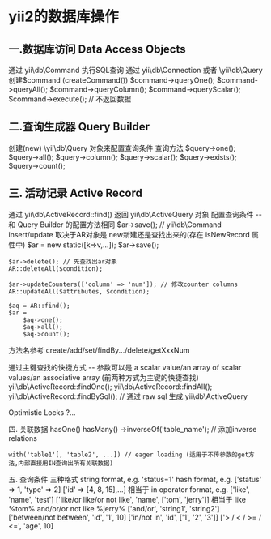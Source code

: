yii2的数据库操作
=================

一.数据库访问 Data Access Objects
--------------
通过 yii\db\Command 执行SQL查询
通过 yii\db\Connection 或者 \yii\db\Query 创建$command (createCommand())
	$command->queryOne();
	$command->queryAll();
	$command->queryColumn();
	$command->queryScalar();
	$command->execute(); // 不返回数据

二.查询生成器 Query Builder
--------------
创建(new) \yii\db\Query 对象来配置查询条件
查询方法
	$query->one();
	$query->all();
	$query->column();
	$query->scalar();
	$query->exists();
	$query->count();

三. 活动记录 Active Record
-------------
通过 yii\db\ActiveRecord::find() 返回 yii\db\ActiveQuery 对象
配置查询条件 -- 和 Query Builder 的配置方法相同
	$ar->save(); // yii\db\Command insert/update 取决于AR对象是 new新建还是查找出来的(存在 isNewRecord 属性中)
	$ar = new static([k=>v,...]);
	$ar->save();

	$ar->delete(); // 先查找出ar对象
	AR::deleteAll($condition);

	$ar->updateCounters(['column' => 'num']); // 修改counter columns
	AR::updateAll($attributes, $condition);
	
	$aq = AR::find();
	$ar =
		$aq->one();
		$aq->all();
		$aq->count();

方法名参考
	create/add/set/findBy.../delete/getXxxNum

通过主键查找的快捷方式 -- 参数可以是 a scalar value/an array of scalar values/an associative array (前两种方式为主键的快捷查找)
	yii\db\ActiveRecord::findOne();
	yii\db\ActiveRecord::findAll();
	yii\db\ActiveRecord::findBySql(); // 通过 raw sql 生成 yii\db\ActiveQuery

Optimistic Locks ?...

四. 关联数据
	hasOne()
	hasMany()
	->inverseOf('table_name'); // 添加inverse relations

	with('table1'[, 'table2', ...]) // eager loading (适用于不传参数的get方法,内部直接用IN查询出所有关联数据)

五. 查询条件
	三种格式
	string format, e.g. 'status=1'
	hash format, e.g. ['status' => 1, 'type' => 2]
		['id' => [4, 8, 15],...] 相当于 in
	operator format, e.g. ['like', 'name', 'test']
		['like/or like/or not like', 'name', ['tom', 'jerry']] 相当于 like %tom% and/or/or not like %jerry%
		['and/or', 'string1', 'string2']
		['between/not between', 'id', '1', 10]
		['in/not in', 'id', ['1', '2', '3']]
		['> / < / >= / <=', 'age', 10]
